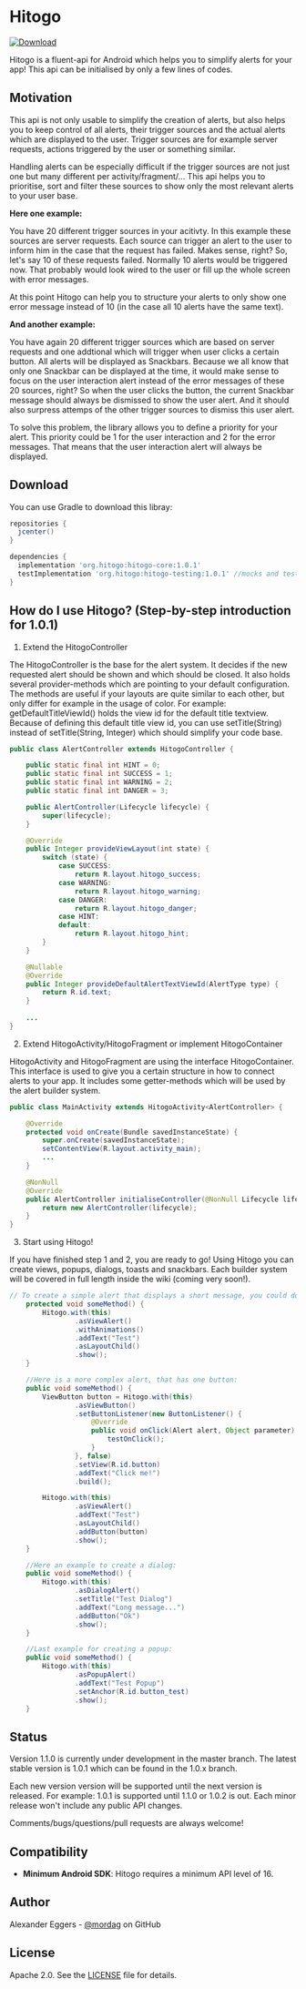 Hitogo
=====
[![Download](https://api.bintray.com/packages/mordag/android/hitogo-core/images/download.svg) ](https://bintray.com/mordag/android/hitogo-core/_latestVersion)

Hitogo is a fluent-api for Android which helps you to simplify alerts for your app! This api can be initialised by only a few lines of codes.

Motivation
--------
This api is not only usable to simplify the creation of alerts, but also helps you to keep control of all alerts, their trigger sources and the actual alerts which are displayed to the user. Trigger sources are for example server requests, actions triggered by the user or something similar.

Handling alerts can be especially difficult if the trigger sources are not just one but many different per activity/fragment/... This api helps you to prioritise, sort and filter these sources to show only the most relevant alerts to your user base. 

**Here one example:**

You have 20 different trigger sources in your acitivty. In this example these sources are server requests. Each source can trigger an alert to the user to inform him in the case that the request has failed. Makes sense, right? So, let's say 10 of these requests failed. Normally 10 alerts would be triggered now. That probably would look wired to the user or fill up the whole screen with error messages.

At this point Hitogo can help you to structure your alerts to only show one error message instead of 10 (in the case all 10 alerts have the same text).

**And another example:**

You have again 20 different trigger sources which are based on server requests and one addtional which will trigger when user clicks a certain button. All alerts will be displayed as Snackbars. Because we all know that only one Snackbar can be displayed at the time, it would make sense to focus on the user interaction alert instead of the error messages of these 20 sources, right? So when the user clicks the button, the current Snackbar message should always be dismissed to show the user alert. And it should also surpress attemps of the other trigger sources to dismiss this user alert.

To solve this problem, the library allows you to define a priority for your alert. This priority could be 1 for the user interaction and 2 for the error messages. That means that the user interaction alert will always be displayed.

Download
--------
You can use Gradle to download this libray:

```gradle
repositories {
  jcenter()
}

dependencies {
  implementation 'org.hitogo:hitogo-core:1.0.1'
  testImplementation 'org.hitogo:hitogo-testing:1.0.1' //mocks and testing tools
}
```

How do I use Hitogo? (Step-by-step introduction for 1.0.1)
-------------------

1. Extend the HitogoController

The HitogoController is the base for the alert system. It decides if the new requested alert should be shown and which should be closed. It also holds several provider-methods which are pointing to your default configuration. The methods are useful if your layouts are quite similar to each other, but only differ for example in the usage of color. For example: getDefaultTitleViewId() holds the view id for the default title textview. Because of defining this default title view id, you can use setTitle(String) instead of setTitle(String, Integer) which should simplify your code base.

```java
public class AlertController extends HitogoController {

    public static final int HINT = 0;
    public static final int SUCCESS = 1;
    public static final int WARNING = 2;
    public static final int DANGER = 3;

    public AlertController(Lifecycle lifecycle) {
        super(lifecycle);
    }

    @Override
    public Integer provideViewLayout(int state) {
        switch (state) {
            case SUCCESS:
                return R.layout.hitogo_success;
            case WARNING:
                return R.layout.hitogo_warning;
            case DANGER:
                return R.layout.hitogo_danger;
            case HINT:
            default:
                return R.layout.hitogo_hint;
        }
    }

    @Nullable
    @Override
    public Integer provideDefaultAlertTextViewId(AlertType type) {
        return R.id.text;
    }
    
    ...
}
```

2. Extend HitogoActivity/HitogoFragment or implement HitogoContainer

HitogoActivity and HitogoFragment are using the interface HitogoContainer. This interface is used to give you a certain structure in how to connect alerts to your app. It includes some getter-methods which will be used by the alert builder system.

```java
public class MainActivity extends HitogoActivity<AlertController> {

    @Override
    protected void onCreate(Bundle savedInstanceState) {
        super.onCreate(savedInstanceState);
        setContentView(R.layout.activity_main);
        ...
    }

    @NonNull
    @Override
    public AlertController initialiseController(@NonNull Lifecycle lifecycle) {
        return new AlertController(lifecycle);
    }
}
```

3. Start using Hitogo!

If you have finished step 1 and 2, you are ready to go! Using Hitogo you can create views, popups, dialogs, toasts and snackbars. Each builder system will be covered in full length inside the wiki (coming very soon!).

```java
// To create a simple alert that displays a short message, you could do that:
    protected void someMethod() {
        Hitogo.with(this)
                .asViewAlert()
                .withAnimations()
                .addText("Test")
                .asLayoutChild()
                .show();
    }

    //Here is a more complex alert, that has one button:
    public void someMethod() {
        ViewButton button = Hitogo.with(this)
                .asViewButton()
                .setButtonListener(new ButtonListener() {
                    @Override
                    public void onClick(Alert alert, Object parameter) {
                        testOnClick();
                    }
                }, false)
                .setView(R.id.button)
                .addText("Click me!")
                .build();

        Hitogo.with(this)
                .asViewAlert()
                .addText("Test")
                .asLayoutChild()
                .addButton(button)
                .show();
    }

    //Here an example to create a dialog:
    public void someMethod() {
        Hitogo.with(this)
                .asDialogAlert()
                .setTitle("Test Dialog")
                .addText("Long message...")
                .addButton("Ok")
                .show();
    }

    //Last example for creating a popup:
    public void someMethod() {
        Hitogo.with(this)
                .asPopupAlert()
                .addText("Test Popup")
                .setAnchor(R.id.button_test)
                .show();
    }
```

Status
------
Version 1.1.0 is currently under development in the master branch. The latest stable version is 1.0.1 which can be found in the 1.0.x branch.

Each new version version will be supported until the next version is released. For example: 1.0.1 is supported until 1.1.0 or 1.0.2 is out. Each minor release won't include any public API changes.

Comments/bugs/questions/pull requests are always welcome!

Compatibility
-------------

 * **Minimum Android SDK**: Hitogo requires a minimum API level of 16.

Author
------
Alexander Eggers - [@mordag][2] on GitHub

License
-------
Apache 2.0. See the [LICENSE][1] file for details.


[1]: https://github.com/Mordag/hitogo/blob/master/LICENSE
[2]: https://github.com/Mordag
